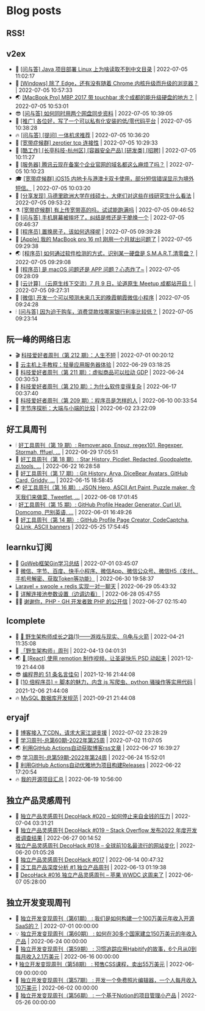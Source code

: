 # Blog posts
## RSS!



## v2ex

<!-- v2ex:START -->
- 🫶 [[问与答] Java 项目部署 Linux 上为啥读取不到中文目录](https://www.v2ex.com/t/864276#reply0) | 2022-07-05 11:02:17 
- 🧰 [[Windows] 除了 Edge，还有没有随着 Chrome 内核升级而升级的浏览器？](https://www.v2ex.com/t/864274#reply1) | 2022-07-05 10:57:33 
- 🌏 [[MacBook Pro] MBP 2017 带 touchbar 求个成都的能升级硬盘的地方？](https://www.v2ex.com/t/864273#reply1) | 2022-07-05 10:53:01 
- 😎 [[问与答] 如何同时用两个网盘同步资料](https://www.v2ex.com/t/864272#reply0) | 2022-07-05 10:39:05 
- 💂 [[推广] 各位好，写了一个可以私有化安装的低/零代码平台](https://www.v2ex.com/t/864271#reply1) | 2022-07-05 10:38:28 
- 🔥 [[问与答] [提问] 一体机求推荐](https://www.v2ex.com/t/864270#reply1) | 2022-07-05 10:36:20 
- 🦅 [[宽带症候群] zerotier tcp 连接性](https://www.v2ex.com/t/864269#reply5) | 2022-07-05 10:29:33 
- 🙉 [[酷工作] [长亭科技-杭州区] [容器安全产品] [研发类] [招聘]](https://www.v2ex.com/t/864268#reply1) | 2022-07-05 10:11:27 
- 💫 [[服务器] 腾讯云现在备案个企业官网的域名都这么麻烦了吗？](https://www.v2ex.com/t/864267#reply0) | 2022-07-05 10:10:23 
- 🎓 [[宽带症候群] iOS15 内地卡与港澳卡双卡使用，部分短信错误显示为境外短信。](https://www.v2ex.com/t/864266#reply2) | 2022-07-05 10:03:20 
- 🗽 [[分享发现] 马德里欧洲大学在线硕士，大佬们对这些在线研究生什么看法](https://www.v2ex.com/t/864265#reply7) | 2022-07-05 09:53:22 
- ⚗️ [[宽带症候群] 有上传宽带高的吗，试试能跑满吗](https://www.v2ex.com/t/864264#reply3) | 2022-07-05 09:46:52 
- 🦍 [[问与答] 手机屏幕被摔坏了，纠结是修还是干脆换一个](https://www.v2ex.com/t/864263#reply0) | 2022-07-05 09:46:37 
- 🤩 [[程序员] 置换房子，该如何选择呢](https://www.v2ex.com/t/864262#reply8) | 2022-07-05 09:39:28 
- 🙉 [[Apple] 我的 MacBook pro 16 m1 刚用一个月就出问题了](https://www.v2ex.com/t/864260#reply5) | 2022-07-05 09:29:38 
- 🌏 [[程序员] 如何通过软件检测的方式，识别某一硬盘是 S.M.A.R.T.清零盘？](https://www.v2ex.com/t/864259#reply4) | 2022-07-05 09:29:08 
- 🐘 [[程序员] 是 macOS 问题还是 APP 问题？心态炸了~](https://www.v2ex.com/t/864258#reply4) | 2022-07-05 09:28:09 
- 🧰 [[云计算] （云原生线下交流）7 月 9 日，论道原生 Meetup 成都站开启！](https://www.v2ex.com/t/864257#reply0) | 2022-07-05 09:27:31 
- 💃 [[微信] 开发一个可以预测未来几天的晚霞朝霞微信小程序](https://www.v2ex.com/t/864255#reply0) | 2022-07-05 09:24:28 
- 🕯 [[问与答] 因为迫于购车，消费贷款找哪家银行利率比较低？](https://www.v2ex.com/t/864254#reply8) | 2022-07-05 09:23:14 <!-- v2ex:END -->

## 阮一峰的网络日志

<!-- ruanyf:START -->
- 🎬 [科技爱好者周刊（第 212 期）：人生不短](http://www.ruanyifeng.com/blog/2022/07/weekly-issue-212.html) | 2022-07-01 00:20:12 
- 💄 [云主机上手教程：轻量应用服务器体验](http://www.ruanyifeng.com/blog/2022/06/cloud-server-getting-started-tutorial.html) | 2022-06-29 03:18:25 
- 🐎 [科技爱好者周刊（第 211 期）：虚拟商品可以拉动 GDP](http://www.ruanyifeng.com/blog/2022/06/weekly-issue-211.html) | 2022-06-24 00:30:53 
- 🤔 [科技爱好者周刊（第 210 期）：为什么软件变得复杂](http://www.ruanyifeng.com/blog/2022/06/weekly-issue-210.html) | 2022-06-17 00:37:40 
- 🧠 [科技爱好者周刊（第 209 期）：程序员是怎样的人](http://www.ruanyifeng.com/blog/2022/06/weekly-issue-209.html) | 2022-06-10 00:33:54 
- 🎃 [字节序探析：大端与小端的比较](http://www.ruanyifeng.com/blog/2022/06/endianness-analysis.html) | 2022-06-02 23:22:09 <!-- ruanyf:END -->

## 好工具周刊

<!-- bestxtools:START -->
- 🕯 [好工具周刊（第 19 期）: Remover.app, Enpuz, regex101, Regexper, Stormah, fffuel, ...](https://discuss-cn.bestxtools.com/d/56/1) | 2022-06-29 17:05:51 
- 🦩 [好工具周刊（第 18 期）: Star History, Picdiet, Redacted, Goodpalette, zi.tools, ...](https://discuss-cn.bestxtools.com/d/47/1) | 2022-06-22 16:28:58 
- 🦄 [好工具周刊（第 17 期）: Git History, Arya, DiceBear Avatars, GitHub Card, Griddy, ...](https://discuss-cn.bestxtools.com/d/43/1) | 2022-06-15 18:58:45 
- 🌏 [好工具周刊（第 16 期）: JSON Hero, ASCII Art Paint, Puzzle maker, 今天我们来做菜, Tweetlet, ...](https://discuss-cn.bestxtools.com/d/42/1) | 2022-06-08 17:01:45 
- 🕯 [好工具周刊（第 15 期）: GitHub Profile Header Generator, Curl UI, Domcomp, 巴别英语, ...](https://discuss-cn.bestxtools.com/d/40/1) | 2022-06-01 16:49:26 
- 📝 [好工具周刊（第 14 期）: GitHub Profile Page Creator, CodeCaptcha, Q.Link, ASCII banners](https://discuss-cn.bestxtools.com/d/39/1) | 2022-05-25 17:54:45 <!-- bestxtools:END -->


## learnku订阅

<!-- learnku:START -->
- 🦅 [GoWeb框架Gin学习总结](https://learnku.com/articles/69259) | 2022-07-01 03:45:07 
- 🦅 [微信、字节、百度、快手小程序、微信App、微信公众号、微信H5（支付、手机号解密、获取Token等功能）](https://learnku.com/articles/69235) | 2022-06-30 19:58:37 
-  [Laravel + swoole + redis 实现一对一聊天](https://learnku.com/articles/69154) | 2022-06-29 05:43:32 
- 🌈 [详解连接池参数设置（边调边看）](https://learnku.com/articles/69111) | 2022-06-28 05:47:55 
- 🧑‍🏫 [谢谢你，PHP - GH 开发者致 PHP 的公开信](https://learnku.com/php/t/69054) | 2022-06-27 02:15:40 <!-- learnku:END -->



## lcomplete

<!-- lcomplete:START -->
- 🫶 [🐒 野生架构师成长之路&lpar;1&rpar;——游戏与现实、乌龟与火箭](http://codelc.com/post/growup/s01/) | 2022-04-21 11:35:08 
- 🧰 [「野生架构师」周刊](http://codelc.com/post/essay/%E9%87%8E%E7%94%9F%E6%9E%B6%E6%9E%84%E5%B8%88%E5%91%A8%E5%88%8A%E4%BB%8B%E7%BB%8D/) | 2022-04-13 04:01:31 
- 🌏 [🎄 [React] 使用 remotion 制作视频，让圣诞快乐 PSD 动起来](http://codelc.com/post/dev/js/remotion/) | 2021-12-19 21:44:08 
- 😎 [编程界的 51 条名言佳句](http://codelc.com/post/dev/thinking/quotes/) | 2021-12-16 21:44:08 
- 💂 [[10 倍程序员] ⭐ 脚本的魅力，内含 js 写爬虫、python 骚操作等实用代码](http://codelc.com/post/dev/10x/script/) | 2021-12-06 21:44:08 
- 🔥 [MySQL 数据库开发规范](http://codelc.com/post/dev/db/mysql_standard/) | 2021-09-21 21:44:08 <!-- lcomplete:END -->

## eryajf

<!-- eryajf:START -->
- 🫶 [博客接入了CDN，请求大家江湖支援](https://wiki.eryajf.net/pages/5f559d/) | 2022-07-02 23:28:29 
- 🧰 [学习周刊-总第60期-2022年第25周](https://wiki.eryajf.net/pages/bff449/) | 2022-07-02 11:07:05 
- 🌏 [利用GitHub Actions自动获取博客rss文章](https://wiki.eryajf.net/pages/1b1ba3/) | 2022-06-27 16:39:27 
- 😎 [学习周刊-总第59期-2022年第24周](https://wiki.eryajf.net/pages/b0bdd0/) | 2022-06-24 15:52:01 
- 💂 [利用GitHub Actions自动优雅地为项目构建Releases](https://wiki.eryajf.net/pages/f3e878/) | 2022-06-22 17:20:54 
- 🔥 [我的开源项目汇总](https://wiki.eryajf.net/pages/67892e/) | 2022-06-19 10:56:00 <!-- eryajf:END -->



## 独立产品灵感周刊

<!-- DecoHack:START -->
- 🦣 [独立产品灵感周刊 DecoHack #020 – 如何停止来自金钱的压力](https://www.decohack.com/Post/728) | 2022-07-04 03:31:21 
- 🤡 [独立产品灵感周刊 DecoHack #019 – Stack Overflow 发布2022 年度开发者调查结果](https://www.decohack.com/Post/699) | 2022-06-27 00:14:52 
-  [独立产品灵感周刊 DecoHack #018 – 全球前10名最流行的网站变化](https://www.decohack.com/Post/680) | 2022-06-20 01:05:28 
- 🐲 [独立产品灵感周刊 DecoHack #017](https://www.decohack.com/Post/663) | 2022-06-14 00:47:32 
- 🦅 [泛工具产品深度分析 #1 独立产品周刊](https://www.decohack.com/Post/653) | 2022-06-13 01:19:38 
- 🧰 [DecoHack #016 独立产品灵感周刊 – 苹果 WWDC 这周来了](https://www.decohack.com/Post/636) | 2022-06-07 05:28:00 <!-- DecoHack:END -->

## 独立开发变现周刊

<!-- easyindie:START -->
- 💂 [独立开发变现周刊（第61期） : 我们是如何构建一个100万美元年收入开源SaaS的？](https://www.ezindie.com/weekly/issue-61) | 2022-07-01 00:00:00 
- 💡 [独立开发变现周刊（第60期） : 如何在30多个国家建立150万美元的年收入产品](https://www.ezindie.com/weekly/issue-60) | 2022-06-24 00:00:00 
- 🌋 [独立开发变现周刊（第59期） : 习惯追踪应用Habitify的故事，6个月从0到每月收入2.1万美元](https://www.ezindie.com/weekly/issue-59) | 2022-06-16 00:00:00 
- 🕴 [独立开发变现周刊（第58期） : 预售CSS课程，卖出55万美元](https://www.ezindie.com/weekly/issue-58) | 2022-06-09 00:00:00 
- 🎊 [独立开发变现周刊（第57期） : 开发一个免费照片编辑器，一个人每月收入10万美元](https://www.ezindie.com/weekly/issue-57) | 2022-06-02 00:00:00 
- 🤔 [独立开发变现周刊（第56期） : 一个基于Notion的项目管理小产品](https://www.ezindie.com/weekly/issue-56) | 2022-05-26 00:00:00 <!-- easyindie:END -->



